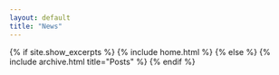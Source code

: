 ```yaml
---
layout: default
title: "News"
---
```


{% if site.show_excerpts %}
  {% include home.html %}
{% else %}
  {% include archive.html title="Posts" %}
{% endif %}
